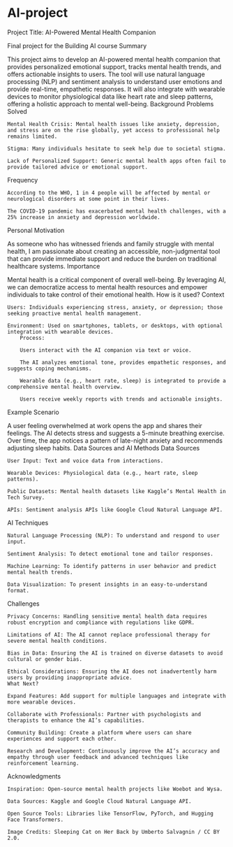 # AI-project
Project Title: AI-Powered Mental Health Companion

Final project for the Building AI course
Summary

This project aims to develop an AI-powered mental health companion that provides personalized emotional support, tracks mental health trends, and offers actionable insights to users. The tool will use natural language processing (NLP) and sentiment analysis to understand user emotions and provide real-time, empathetic responses. It will also integrate with wearable devices to monitor physiological data like heart rate and sleep patterns, offering a holistic approach to mental well-being.
Background
Problems Solved

    Mental Health Crisis: Mental health issues like anxiety, depression, and stress are on the rise globally, yet access to professional help remains limited.

    Stigma: Many individuals hesitate to seek help due to societal stigma.

    Lack of Personalized Support: Generic mental health apps often fail to provide tailored advice or emotional support.

Frequency

    According to the WHO, 1 in 4 people will be affected by mental or neurological disorders at some point in their lives.

    The COVID-19 pandemic has exacerbated mental health challenges, with a 25% increase in anxiety and depression worldwide.

Personal Motivation

As someone who has witnessed friends and family struggle with mental health, I am passionate about creating an accessible, non-judgmental tool that can provide immediate support and reduce the burden on traditional healthcare systems.
Importance

Mental health is a critical component of overall well-being. By leveraging AI, we can democratize access to mental health resources and empower individuals to take control of their emotional health.
How is it used?
Context

    Users: Individuals experiencing stress, anxiety, or depression; those seeking proactive mental health management.

    Environment: Used on smartphones, tablets, or desktops, with optional integration with wearable devices. 
        Process:

        Users interact with the AI companion via text or voice.

        The AI analyzes emotional tone, provides empathetic responses, and suggests coping mechanisms.

        Wearable data (e.g., heart rate, sleep) is integrated to provide a comprehensive mental health overview.

        Users receive weekly reports with trends and actionable insights.

Example Scenario

A user feeling overwhelmed at work opens the app and shares their feelings. The AI detects stress and suggests a 5-minute breathing exercise. Over time, the app notices a pattern of late-night anxiety and recommends adjusting sleep habits.
Data Sources and AI Methods
Data Sources

    User Input: Text and voice data from interactions.

    Wearable Devices: Physiological data (e.g., heart rate, sleep patterns).

    Public Datasets: Mental health datasets like Kaggle’s Mental Health in Tech Survey.

    APIs: Sentiment analysis APIs like Google Cloud Natural Language API.

AI Techniques

    Natural Language Processing (NLP): To understand and respond to user input.

    Sentiment Analysis: To detect emotional tone and tailor responses.

    Machine Learning: To identify patterns in user behavior and predict mental health trends.

    Data Visualization: To present insights in an easy-to-understand format.

Challenges

    Privacy Concerns: Handling sensitive mental health data requires robust encryption and compliance with regulations like GDPR.

    Limitations of AI: The AI cannot replace professional therapy for severe mental health conditions.

    Bias in Data: Ensuring the AI is trained on diverse datasets to avoid cultural or gender bias.

    Ethical Considerations: Ensuring the AI does not inadvertently harm users by providing inappropriate advice.
    What Next?

    Expand Features: Add support for multiple languages and integrate with more wearable devices.

    Collaborate with Professionals: Partner with psychologists and therapists to enhance the AI’s capabilities.

    Community Building: Create a platform where users can share experiences and support each other.

    Research and Development: Continuously improve the AI’s accuracy and empathy through user feedback and advanced techniques like reinforcement learning.

Acknowledgments

    Inspiration: Open-source mental health projects like Woebot and Wysa.

    Data Sources: Kaggle and Google Cloud Natural Language API.

    Open Source Tools: Libraries like TensorFlow, PyTorch, and Hugging Face Transformers.

    Image Credits: Sleeping Cat on Her Back by Umberto Salvagnin / CC BY 2.0.
